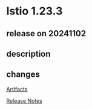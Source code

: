 # Istio 1.23.3

## release on 20241102

## description

## changes

<a href="http://gcsweb.istio.io/gcs/istio-release/releases/1.23.3/" rel="nofollow">Artifacts</a>

<a href="https://istio.io/news/releases/1.23.x/announcing-1.23.3/" rel="nofollow">Release Notes</a>

